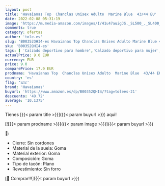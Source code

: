```yaml
---
layout: post
title: 'Havaianas Top  Chanclas Unisex Adulto  Marine Blue  43/44 EU'
date: 2022-02-08 05:31:19
image: 'https://m.media-amazon.com/images/I/41u47auigJS._SL500_._SL400_.jpg'
comments: true
category: ofertas
author: 'tole.es'
slug: 'B00352QHI4-es Havaianas Top Chanclas Unisex Adulto Marine Blue 43/44 EU'
sku: 'B00352QHI4-es'
tags: [ 'Calzado deportivo para hombre','Calzado deportivo para mujer','Chanclas y sandalias de piscina para hombre','Chanclas y sandalias de piscina para mujer','Zapatillas y calzado deportivo para hombre','Zapatillas y calzado deportivo para mujer','Zapatos','Zapatos para hombre','Zapatos para mujer','Zapatos y complementos','chanclas','havaianas', ]
actualPrice: 9.0 EUR
currency: EUR
price: 9.0
comparePrice: 17.9 EUR
prodname: 'Havaianas Top  Chanclas Unisex Adulto  Marine Blue  43/44 EU'
country: 'es'
flag: '🇪🇸'
brand: 'Havaianas'
buyurl: 'https://www.amazon.es/dp/B00352QHI4/?tag=tolees-21'
descuento: '49.72'
average: '10.1375'
---
```


Tienes [{{< param title >}}]({{< param buyurl >}}) aqui!

[![{{< param prodname >}}]({{< param image >}})]({{< param buyurl >}})

🔎:

- Cierre: Sin cordones
- Material de la suela: Goma
- Material exterior: Goma
- Composición: Goma
- Tipo de tacón: Plano
- Revestimiento: Sin forro

[🛒 Comprar!!!]({{< param buyurl >}})
